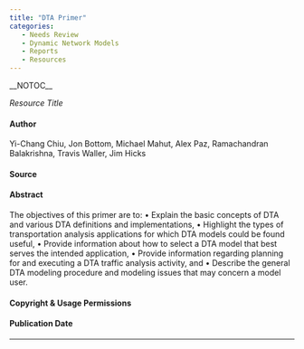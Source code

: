```yaml
---
title: "DTA Primer"
categories:
   - Needs Review
   - Dynamic Network Models
   - Reports
   - Resources
---
```


\_\_NOTOC\_\_

*Resource Title*

#### Author

Yi-Chang Chiu, Jon Bottom, Michael Mahut, Alex Paz, Ramachandran Balakrishna, Travis Waller, Jim Hicks

#### Source

#### Abstract

The objectives of this primer are to:
• Explain the basic concepts of DTA and various DTA definitions and implementations,
• Highlight the types of transportation analysis applications for which DTA models could be found useful,
• Provide information about how to select a DTA model that best serves the intended application,
• Provide information regarding planning for and executing a DTA traffic analysis activity, and
• Describe the general DTA modeling procedure and modeling issues that may concern a model user.

#### Copyright & Usage Permissions

#### Publication Date

------------------------------------------------------------------------

<comments />

